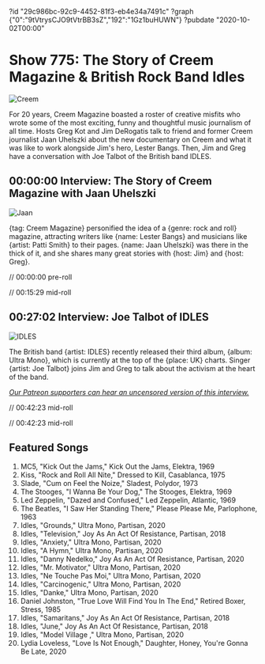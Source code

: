 ?id "29c986bc-92c9-4452-81f3-eb4e34a7491c"
?graph {"0":"9tVtrysCJO9tVtrBB3sZ","192":"1Gz1buHUWN"}
?pubdate "2020-10-02T00:00"
# Show 775: The Story of Creem Magazine & British Rock Band Idles

![Creem](https://static.soundopinions.org/images/2020/creem.jpeg)


For 20 years, Creem Magazine boasted a roster of creative misfits who wrote some of the most exciting, funny and thoughtful music journalism of all time. Hosts Greg Kot and Jim DeRogatis talk to friend and former Creem journalist Jaan Uhelszki about the new documentary on Creem and what it was like to work alongside Jim's hero, Lester Bangs. Then, Jim and Greg have a conversation with Joe Talbot of the British band IDLES.


## 00:00:00 Interview: The Story of Creem Magazine with Jaan Uhelszki

![Jaan](https://static.soundopinions.org/images/2020/jaan-lester-bangs-creem-full.jpeg)

{tag: Creem Magazine} personified the idea of a {genre: rock and roll} magazine, attracting writers like {name: Lester Bangs} and musicians like {artist: Patti Smith} to their pages. {name: Jaan Uhelszki} was there in the thick of it, and she shares many great stories with {host: Jim} and {host: Greg}.

// 00:00:00 pre-roll

// 00:15:29 mid-roll

## 00:27:02 Interview: Joe Talbot of IDLES

![IDLES](https://static.soundopinions.org/images/2020/idles.jpeg)

The British band {artist: IDLES} recently released their third album, {album: Ultra Mono}, which is currently at the top of the {place: UK} charts. Singer {artist: Joe Talbot} joins Jim and Greg to talk about the activism at the heart of the band.

[*Our Patreon supporters can hear an uncensored version of this interview.*](https://www.patreon.com/soundopinions) 

// 00:42:23 mid-roll

// 00:42:23 mid-roll

## Featured Songs

1. MC5, "Kick Out the Jams," Kick Out the Jams, Elektra, 1969
1. Kiss, "Rock and Roll All Nite," Dressed to Kill, Casablanca, 1975
1. Slade, "Cum on Feel the Noize," Sladest, Polydor, 1973
1. The Stooges, "I Wanna Be Your Dog," The Stooges, Elektra, 1969
1. Led Zeppelin, "Dazed and Confused," Led Zeppelin, Atlantic, 1969
1. The Beatles, "I Saw Her Standing There," Please Please Me, Parlophone, 1963
1. Idles, "Grounds," Ultra Mono, Partisan, 2020
1. Idles, "Television," Joy As An Act Of Resistance, Partisan, 2018
1. Idles, "Anxiety," Ultra Mono, Partisan, 2020
1. Idles, "A Hymn," Ultra Mono, Partisan, 2020
1. Idles, "Danny Nedelko," Joy As An Act Of Resistance, Partisan, 2020
1. Idles, "Mr. Motivator," Ultra Mono, Partisan, 2020
1. Idles, "Ne Touche Pas Moi," Ultra Mono, Partisan, 2020
1. Idles, "Carcinogenic," Ultra Mono, Partisan, 2020
1. Idles, "Danke," Ultra Mono, Partisan, 2020
1. Daniel Johnston, "True Love Will Find You In The End," Retired Boxer, Stress, 1985
1. Idles, "Samaritans," Joy As An Act Of Resistance, Partisan, 2018
1. Idles, "June," Joy As An Act Of Resistance, Partisan, 2018
1. Idles, "Model Village ," Ultra Mono, Partisan, 2020
1. Lydia Loveless, "Love Is Not Enough," Daughter, Honey, You're Gonna Be Late, 2020